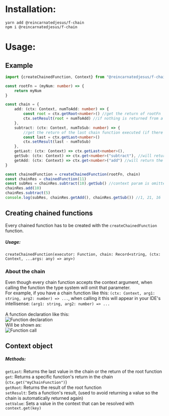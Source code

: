 # Installation:
`yarn add @reincarnatedjesus/f-chain` <br>
`npm i @reincarnatedjesus/f-chain`
# Usage:
## Example
```ts
import {createChainedFunction, Context} from "@reincarnatedjesus/f-chain"

const rootFn = (myNum: number) => {
    return myNum
}

const chain = {
    add: (ctx: Context, numToAdd: number) => {
        const root = ctx.getRoot<number>() //get the return of rootFn
        ctx.setResult(root + numToAdd) //if nothing is returned from a chain function, then the chain will be returned automatically
    },
    subtract: (ctx: Context, numToSub: number) => {
        //get the return of the last chain function executed (if there wasn't any then this method is the same as ctx.getRoot) 
        const last = ctx.getLast<number>() 
        ctx.setResult(last - numToSub)
    },
    getLast: (ctx: Context) => ctx.getLast<number>(),
    getSub: (ctx: Context) => ctx.get<number>("subtract"), //will return the result of chain.subtract() (if it was called before)
    getAdd: (ctx: Context) => ctx.get<number>("add") //will return the result of chain.add() (if it was called before)
}

const chainedFunction = createChainedFunction(rootFn, chain)
const chainRes = chainedFunction(11)
const subRes = chainRes.subtract(10).getSub() //context param is omitted by the type system, only the arguments after are shown
chainRes.add(10)
chainRes.subtract(5)
console.log(subRes, chainRes.getAdd(), chainRes.getSub()) //1, 21, 16
```
## Creating chained functions
Every chained function has to be created with the `createChainedFunction` function. <br>
##### Usage: 
`createChainedFunction(executor: Function, chain: Record<string, (ctx: Context, ...args: any) => any>)`
### About the chain
Even though every chain function accepts the context argument, when calling the function the type system will omit that parameter. <br>
For example, if you have a chain function like this: `(ctx: Context, arg1: string, arg2: number) => ...`, when calling it this will appear in your IDE's intellisense: `(arg1: string, arg2: number) => ...` <br> <br>
A function declaration like this: <br>
![Function declaration](https://i.file.glass/nnstNN1tlq.png) <br> 
Will be shown as: <br>
![Function call](https://i.file.glass/TQzwD3VJVM.png)

## Context object
##### Methods:
`getLast`: Returns the last value in the chain or the return of the root function <br>
`get`: Returns a specific function's return in the chain (`ctx.get("myChainFunction")`) <br>
`getRoot`: Returns the result of the root function <br>
`setResult`: Sets a function's result, (used to avoid returning a value so the chain is automatically returned again) <br>
`setValue`: Sets a value in the context that can be resolved with `context.get(key)` <br>
